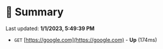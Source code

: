 # 📖 Summary
Last updated: **1/1/2023, 5:49:39 PM**

- `GET` [https://google.com](https://google.com) - **Up** (174ms)
